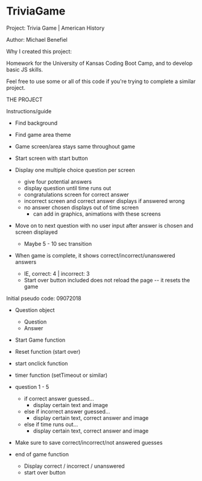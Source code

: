 # TriviaGame

Project: Trivia Game | American History

Author: Michael Benefiel

Why I created this project:

Homework for the University of Kansas Coding Boot Camp, and to develop basic JS skills.

Feel free to use some or all of this code if you're trying to complete a similar project.

THE PROJECT

Instructions/guide

- Find background

- Find game area theme

- Game screen/area stays same throughout game

- Start screen with start button

- Display one multiple choice question per screen
    - give four potential answers
    - display question until time runs out
    - congratulations screen for correct answer
    - incorrect screen and correct answer displays if answered wrong
    - no answer chosen displays out of time screen
        - can add in graphics, animations with these screens
    
- Move on to next question with no user input after answer is chosen and screen displayed
    - Maybe 5 - 10 sec transition

- When game is complete, it shows correct/incorrect/unanswered answers
    - IE, correct: 4 | incorrect: 3
    - Start over button included does not reload the page -- it resets the game


Initial pseudo code: 09072018

- Question object
    - Question
    - Answer
 
 - Start Game function
 - Reset function (start over)

 - start onclick function

 - timer function (setTimeout or similar)



 - question 1 - 5
    - if correct answer guessed...
        - display certain text and image
    - else if incorrect answer guessed...
        - display certain text, correct answer and image
    - else if time runs out...
        - display certain text, correct answer and image
    
- Make sure to save correct/incorrect/not answered guesses

- end of game function
    - Display correct / incorrect / unanswered
    - start over button
    